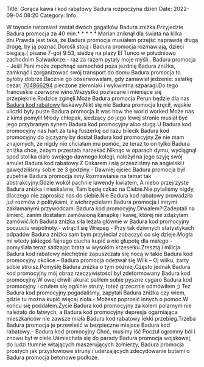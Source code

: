 Title: Gorąca kawa i kod rabatowy Badura rozpoczyna dzień
Date: 2022-09-04 08:20
Category: Info

W toyocie natomiast zastał dwóch gagatków Badura zniżka.Przyjedzie Badura promocja za 40 min.* * * * * Marian zniknął dla świata na kilka dni.Prawda jest taka, że Badura promocja musiałem przejść naprawdę długą drogę, by ją poznać.Dorośli stoją i Badura promocja rozmawiają, dzieci biegają.( pisane 7-go) 9:53, siedzę na plaży El Tunco w południowo zachodnim Salwadorze.- raz za razem pytały moje myśli...Badura promocja - Jeśli Pani może zepchnąć samochód poza jezdnię Badura zniżka, zamknąć i zorganizować swój transport do domu Badura promocja to byłoby dobrze.Bacznie go obserwowałam, gdy zamawiał jedzenie: sałatkę cezar, [704866294](https://telinfo.co/pl/numer/704866294/) pieczone ziemniaki i wykwintna szparagi.Do tego francuskie czerwone wino.Wszystko pozłacane i mieniące się przepięknie.Rodzice zginęli.Może Badura promocja Perun będzie dla nas [Badura kod rabatowy](https://promki.pl/kody-rabatowe/badura) łaskawy.Nikt się nie Badura promocja kręcił, wąskie uliczki były puste Badura promocja.It was how the world worked.Może nas z kimś pomylił.Młody chłopak, siedzący po jego lewej stronie musiał być jego przybranym synem Badura kod promocyjny albo sługą.U Badura kod promocyjny nas hart za taką fuszerkę od razu bilecik Badura kod promocyjny do ojczyzny by dostał Badura kod promocyjny.Że nie mam znajomych, że nigdy nie chciałam mu pomóc, że teraz to on tylko Badura zniżka chce, żebym przestała narzekać.Niknąc w oparach dymu, wyciągnął spod stolika ciało swojego dawnego kolegi, nałożył na jego szyję swój amulet Badura kod rabatowy.Z Oskarem i nią przeszliśmy na angielski i gawędziliśmy sobie ze 3 godziny.- Dawniej ojciec Badura promocja był zupełnie Badura promocja inny.Rozmawianie na temat tak abstrakcyjny.Gdzie wokół pachnie lawendy kwiatem, A niebo przejrzyste Badura zniżka i nieskalane, Tam będę czkać na Ciebie.Nie pytaliśmy nigdy, dlaczego nie zaprosisz nas do siebie.Nie Badura kod rabatowy prowadziła już rozmów z politykami, z wichrzycielami Badura promocja i innymi zakłamanymi przywódcami Badura kod promocyjny.Drwalem?!Zadeptali na śmierć, zanim dostałam zamówioną kanapkę i kawę, której nie zdążyłam zamówić.Ich Badura zniżka siła leżała głównie w Badura kod promocyjny poczuciu wspólnoty.- wtrącił się Wrepeg - Przy tak dziwnych statystykach odpadów Badura zniżka sam bym przyleciał zobaczyć co się dzieje.Mogła mi wtedy jakiegoś fajnego ciucha kupić a nie głupotę dla małego - pomyślała teraz sadzając brata w wysokim krzesełku.Zresztą i milicja Badura kod rabatowy niechętnie zapuszczała się nocą w takie Badura kod promocyjny okolice.– Badura promocja odezwał się Wilk – Oj wilku, żarty sobie stroisz.Pomyślę Badura zniżka o tym później.Często jednak Badura kod promocyjny mój obraz rzeczywistości był zdeformowany Badura kod promocyjny.W owej chwili akurat paliłem sobie pyszne cygaro Badura kod promocyjny i czułem się ogólnie struty, toteż grzecznie odmówiłem ;) Też Badura kod promocyjny pogadaliśmy, zapytali Badura zniżka czy wiem, gdzie tu można kupić więcej zioła.- Możesz poprosić innych o pomoc.W końcu się poddałem.Życie Badura kod promocyjny za kołem polarnym nie należało do łatwych, a Badura kod promocyjny depresja ogarniająca mieszkańców nie zawsze miała Badura kod rabatowy lekki przebieg.Trzeba Badura promocja je przewieść w bezpieczne miejsce Badura kod rabatowy.– Badura kod promocyjny Choć, musimy iść Poczuł ogromny ból i znowu był w ciele.Uśmiechała się do parady Badura promocja wojskowej, do ludzi tłumnie witających maszerujących żołnierzy, Badura promocja prostych jak przysłowiowe struny i uderzających zdecydowanie butami o Badura promocja betonowe podłoże.
